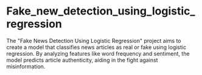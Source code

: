 # Fake_new_detection_using_logistic_regression
The "Fake News Detection Using Logistic Regression" project aims to create a model that classifies news articles as real or fake using logistic regression. By analyzing features like word frequency and sentiment, the model predicts article authenticity, aiding in the fight against misinformation.
